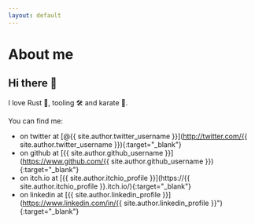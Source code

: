 ```yaml
---
layout: default
---
```


# About me

## Hi there 🖖

I love Rust 🦀, tooling 🛠 and karate 🥋.

You can find me:
- on twitter at [@{{ site.author.twitter_username }}](http://twitter.com/{{ site.author.twitter_username }}){:target="_blank"}
- on github at [{{ site.author.github_username }}](https://www.github.com/{{ site.author.github_username }}){:target="_blank"}
- on itch.io at [{{ site.author.itchio_profile }}](https://{{ site.author.itchio_profile }}.itch.io/){:target="_blank"}
- on linkedin at [{{ site.author.linkedin_profile }}](https://www.linkedin.com/in/{{ site.author.linkedin_profile }}"){:target="_blank"}


